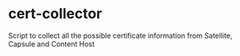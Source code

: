 # cert-collector
Script to collect all the possible certificate information from Satellite, Capsule and Content Host
